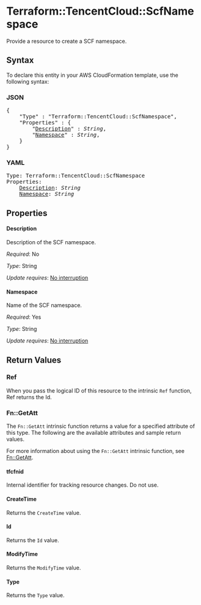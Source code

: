 # Terraform::TencentCloud::ScfNamespace

Provide a resource to create a SCF namespace.

## Syntax

To declare this entity in your AWS CloudFormation template, use the following syntax:

### JSON

<pre>
{
    "Type" : "Terraform::TencentCloud::ScfNamespace",
    "Properties" : {
        "<a href="#description" title="Description">Description</a>" : <i>String</i>,
        "<a href="#namespace" title="Namespace">Namespace</a>" : <i>String</i>,
    }
}
</pre>

### YAML

<pre>
Type: Terraform::TencentCloud::ScfNamespace
Properties:
    <a href="#description" title="Description">Description</a>: <i>String</i>
    <a href="#namespace" title="Namespace">Namespace</a>: <i>String</i>
</pre>

## Properties

#### Description

Description of the SCF namespace.

_Required_: No

_Type_: String

_Update requires_: [No interruption](https://docs.aws.amazon.com/AWSCloudFormation/latest/UserGuide/using-cfn-updating-stacks-update-behaviors.html#update-no-interrupt)

#### Namespace

Name of the SCF namespace.

_Required_: Yes

_Type_: String

_Update requires_: [No interruption](https://docs.aws.amazon.com/AWSCloudFormation/latest/UserGuide/using-cfn-updating-stacks-update-behaviors.html#update-no-interrupt)

## Return Values

### Ref

When you pass the logical ID of this resource to the intrinsic `Ref` function, Ref returns the Id.

### Fn::GetAtt

The `Fn::GetAtt` intrinsic function returns a value for a specified attribute of this type. The following are the available attributes and sample return values.

For more information about using the `Fn::GetAtt` intrinsic function, see [Fn::GetAtt](https://docs.aws.amazon.com/AWSCloudFormation/latest/UserGuide/intrinsic-function-reference-getatt.html).

#### tfcfnid

Internal identifier for tracking resource changes. Do not use.

#### CreateTime

Returns the <code>CreateTime</code> value.

#### Id

Returns the <code>Id</code> value.

#### ModifyTime

Returns the <code>ModifyTime</code> value.

#### Type

Returns the <code>Type</code> value.

